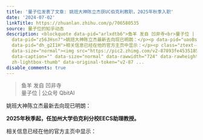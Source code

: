 ```yaml
---
title: '量子位发表了文章: 姚班大神陈立杰获UC伯克利教职，2025年秋季入职'
date: '2024-07-02'
linkTitle: https://zhuanlan.zhihu.com/p/706580535
source: 量子位的知乎动态
description: <blockquote data-pid="arlxdtb6">鱼羊 发自 凹非寺<br>量子位 | 公众号 QbitAI</blockquote><p
  data-pid="z56JHsn7">姚班大神陈立杰最新去向现已明朗：</p><p data-pid="uaoBs1FT"><b>2025年秋季起，任加州大学伯克利分校EECS助理教授。</b></p><p
  data-pid="dh_g2I1H">相关信息已经在他的官方主页中显示：</p><p class="ztext-empty-paragraph"><br></p><figure
  data-size="normal"><img src="https://pic2.zhimg.com/v2-87893fe4535185321ccad30c2df52cc9.jpg"
  data-caption="" data-size="normal" data-rawwidth="724" data-rawheight="752" class="origin_image
  zh-lightbox-thumb" data-original-token="v2-87 ...
disable_comments: true
---
```

<blockquote data-pid="arlxdtb6">鱼羊 发自 凹非寺<br>量子位 | 公众号 QbitAI</blockquote><p data-pid="z56JHsn7">姚班大神陈立杰最新去向现已明朗：</p><p data-pid="uaoBs1FT"><b>2025年秋季起，任加州大学伯克利分校EECS助理教授。</b></p><p data-pid="dh_g2I1H">相关信息已经在他的官方主页中显示：</p><p class="ztext-empty-paragraph"><br></p><figure data-size="normal"><img src="https://pic2.zhimg.com/v2-87893fe4535185321ccad30c2df52cc9.jpg" data-caption="" data-size="normal" data-rawwidth="724" data-rawheight="752" class="origin_image zh-lightbox-thumb" data-original-token="v2-87 ...